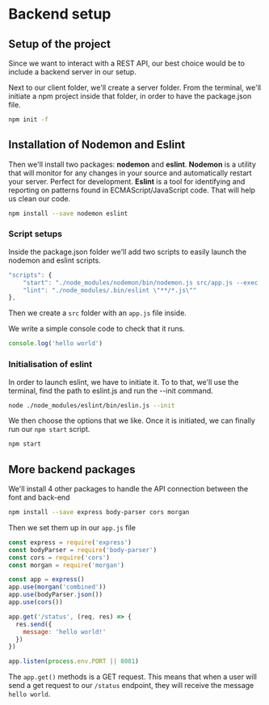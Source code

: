 # Backend setup

## Setup of the project

Since we want to interact with a REST API, our best choice would be to include a backend server in our setup.

Next to our client folder, we'll create a server folder.
From the terminal, we'll initiate a npm project inside that folder, in order to have the package.json file.

```bash
npm init -f
```

## Installation of Nodemon and Eslint

Then we'll install two packages: **nodemon** and **eslint**.
**Nodemon** is a utility that will monitor for any changes in your source and automatically restart your server. Perfect for development.
**Eslint** is a tool for identifying and reporting on patterns found in ECMAScript/JavaScript code. That will help us clean our code.

```bash
npm install --save nodemon eslint
```

### Script setups

Inside the package.json folder we'll add two scripts to easily launch the nodemon and eslint scripts.

```js
"scripts": {
    "start": "./node_modules/nodemon/bin/nodemon.js src/app.js --exec 'npm run lint && node'",
    "lint": "./node_modules/.bin/eslint \"**/*.js\""
},
```

Then we create a `src` folder with an `app.js` file inside.

We write a simple console code to check that it runs.

```js
console.log('hello world')
```

### Initialisation of eslint

In order to launch eslint, we have to initiate it. To to that, we'll use the terminal, find the path to eslint.js and run the --init command.

```bash
node ./node_modules/eslint/bin/eslin.js --init
```

We then choose the options that we like.
Once it is initiated, we can finally run our `npm start` script.

```bash
npm start
```

## More backend packages

We'll install 4 other packages to handle the API connection between the font and back-end

```bash
npm install --save express body-parser cors morgan
```

Then we set them up in our `app.js` file

```js
const express = require('express')
const bodyParser = require('body-parser')
const cors = require('cors')
const morgan = require('morgan')

const app = express()
app.use(morgan('combined'))
app.use(bodyParser.json())
app.use(cors())

app.get('/status', (req, res) => {
  res.send({
    message: 'hello world!'
  })
})

app.listen(process.env.PORT || 8081)
```

The `app.get()` methods is a GET request.
This means that when a user will send a get request to our `/status` endpoint, they will receive the message `hello world`.
